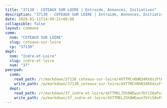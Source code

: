 ```yaml
---
title: "37130 - COTEAUX SUR LOIRE | Entraide, Annonces, Initiatives"
description: "37130 - COTEAUX SUR LOIRE | Entraide, Annonces, Initiatives"
date: 2020-01-11T14:09:21+09:00
collapsible: false
layout: commune
comm:
  nom: "COTEAUX SUR LOIRE"
  slug: coteaux-sur-loire
  cp: "37130"
dept:
  nom: "Indre-et-Loire"
  slug: indre-et-loire
  num: "37"
peerpad:
  comm:
    read_path: /r/markdown/37130_coteaux-sur-loire/4XTTMCnRHN34RXdsiFtH3TNzDE4bu1uGWfnm9EfZzGGoGhsP6
    write_path: /w/markdown/37130_coteaux-sur-loire/4XTTMCnRHN34RXdsiFtH3TNzDE4bu1uGWfnm9EfZzGGoGhsP6-K3TgUb3F1basVoy4FRSifgQYzogXEZW9SetzBQph4TyuknVmaeeixGoBu5zsUsQsup6ttP1YPb4jacGYuJa5nta3pkVFtCRkWmn9kZoDqEe1fCJGGFwiP2FnEJqM6gNNonY5P89W
  dept:
    read_path: /r/markdown/37_indre-et-loire/4XTTMELJ5h8WEwun7bYi58oPx2UUhAuVMWiRXnG3JKD6HCBSC
    write_path: /w/markdown/37_indre-et-loire/4XTTMELJ5h8WEwun7bYi58oPx2UUhAuVMWiRXnG3JKD6HCBSC-K3TgUE1Xc5kEfjxrpmzZiy65roucaprgS7x3hGvFuz61DP9skMaVe34nfPLnaT67YAQv9neEJ5R82kUU8emmmxqwvtD26ayPhPXJErxWUtb2ozxcDD3EtUckqeZpufwwn2Gsbjsi
---
```


